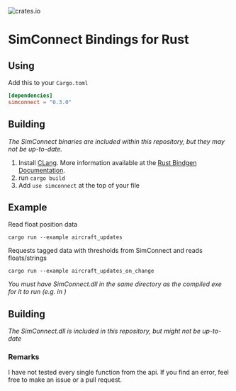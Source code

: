 ![crates.io](https://img.shields.io/crates/v/simconnect)
# SimConnect Bindings for Rust
## Using
Add this to your `Cargo.toml`
```toml
[dependencies]
simconnect = "0.3.0"
```

## Building
*The SimConnect binaries are included within this repository, but they may not be up-to-date.*

1. Install [CLang](https://clang.llvm.org/get_started.html). More information available at the [Rust Bindgen Documentation](https://rust-lang.github.io/rust-bindgen/requirements.html).
2. run `cargo build`
3. Add `use simconnect` at the top of your file

## Example
Read float position data

```
cargo run --example aircraft_updates
```

Requests tagged data with thresholds from SimConnect and reads floats/strings
```
cargo run --example aircraft_updates_on_change
```

*You must have SimConnect.dll in the same directory as the compiled exe for it to run (e.g. in )*

## Building
*The SimConnect.dll is included in this repository, but might not be up-to-date*

### Remarks
I have not tested every single function from the api. If you find an error, feel free to make an issue or a pull request.
